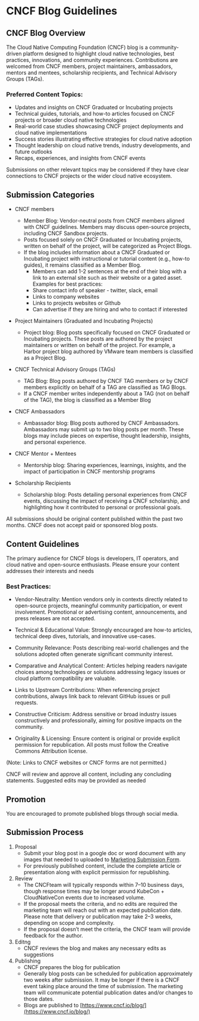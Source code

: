 # CNCF Blog Guidelines #

## CNCF Blog Overview ##

The Cloud Native Computing Foundation (CNCF) blog is a community-driven platform designed to highlight cloud native technologies, best practices, innovations, and community experiences. Contributions are welcomed from CNCF members, project maintainers, ambassadors, mentors and mentees, scholarship recipients, and Technical Advisory Groups (TAGs).

### Preferred Content Topics: ###
* Updates and insights on CNCF Graduated or Incubating projects
* Technical guides, tutorials, and how-to articles focused on CNCF projects or broader cloud native technologies
* Real-world case studies showcasing CNCF project deployments and cloud native implementations
* Success stories illustrating effective strategies for cloud native adoption
* Thought leadership on cloud native trends, industry developments, and future outlooks
* Recaps, experiences, and insights from CNCF events

Submissions on other relevant topics may be considered if they have clear connections to CNCF projects or the wider cloud native ecosystem.

## Submission Categories ##

* CNCF members
  * Member Blog: Vendor-neutral posts from CNCF members aligned with CNCF guidelines. Members may discuss open-source projects, including CNCF Sandbox projects.
  * Posts focused solely on CNCF Graduated or Incubating projects, written on behalf of the project, will be categorized as Project Blogs.
  * If the blog includes information about a CNCF Graduated or Incubating project with instructional or tutorial content (e.g., how-to guides), it remains classified as a Member Blog.
      * Members can add 1-2 sentences at the end of their blog with a link to an external site such as their website or a gated asset. Examples for best practices:
      * Share contact info of  speaker - twitter, slack, email
      * Links to company websites
      * Links to projects websites or Github
      * Can advertise if they are hiring and who to contact if interested

* Project Maintainers (Graduated and Incubating Projects)
   * Project blog: Blog posts specifically focused on CNCF Graduated or Incubating projects. These posts are authored by the project maintainers or written on behalf of the project. For example, a Harbor project blog authored by VMware team members is classified as a Project Blog.

* CNCF Technical Advisory Groups (TAGs)
   * TAG Blog: Blog posts authored by CNCF TAG members or by CNCF members explicitly on behalf of a TAG are classified as TAG Blogs.
   * If a CNCF member writes independently about a TAG (not on behalf of the TAG), the blog is classified as a Member Blog

* CNCF Ambassadors
  * Ambassador blog: Blog posts authored by CNCF Ambassadors. Ambassadors may submit up to two blog posts per month. These blogs may include pieces on expertise, thought leadership, insights, and personal experience.

* CNCF Mentor + Mentees
  * Mentorship blog: Sharing experiences, learnings, insights, and the impact of participation in CNCF mentorship programs

* Scholarship Recipients
  * Scholarship blog: Posts detailing personal experiences from CNCF events, discussing the impact of receiving a CNCF scholarship, and highlighting how it contributed to personal or professional goals.

All submissions should be original content published within the past two months. CNCF does not accept paid or sponsored blog posts.



## Content Guidelines ##
The primary audience for CNCF blogs is developers, IT operators, and cloud native and open-source enthusiasts. Please ensure your content addresses their interests and needs

### Best Practices: ###
* Vendor-Neutrality: Mention vendors only in contexts directly related to open-source projects, meaningful community participation, or event involvement. Promotional or advertising content, announcements, and press releases are not accepted.

* Technical & Educational Value: Strongly encouraged are how-to articles, technical deep dives, tutorials, and innovative use-cases.

* Community Relevance: Posts describing real-world challenges and the solutions adopted often generate significant community interest.

*  Comparative and Analytical Content: Articles helping readers navigate choices among technologies or solutions addressing legacy issues or cloud platform compatibility are valuable.

* Links to Upstream Contributions: When referencing project contributions, always link back to relevant GitHub issues or pull requests.

*  Constructive Criticism: Address sensitive or broad industry issues constructively and professionally, aiming for positive impacts on the community.

*  Originality & Licensing: Ensure content is original or provide explicit permission for republication. All posts must follow the Creative Commons Attribution license.

(Note: Links to CNCF websites or CNCF forms are not permitted.)

CNCF will review and approve all content, including any concluding statements. Suggested edits may be provided as needed

## Promotion ##
You are encouraged to promote published blogs through social media. 

## Submission Process ##
1. Proposal
   * Submit your blog post in a google doc or word document with any images that needed to uploaded to [Marketing Submission Form](https://form.asana.com/?k=Ufi_ZE31X3EAKMTiplIEcA&d=9283783873717).
   * For previously published content, include the complete article or presentation along with explicit permission for republishing.
2. Review
   *  The CNCFteam will typically responds within 7–10 business days, though response times may be longer around KubeCon + CloudNativeCon events due to increased volume.
   *  If the proposal meets the criteria, and no edits are required the marketing team will reach out with an expected publication date. Please note that delivery or publication may take 2–3 weeks, depending on scope and complexity.
   *  If the proposal doesn’t meet the criteria, the CNCF team will provide feedback for the author.
3. Editng
   * CNCF reviews the blog and makes any necessary edits as suggestions
4. Publishing
   * CNCF prepares the blog for publication
   * Generally blog posts can be scheduled for publication approximately two weeks after submission. It may be longer if there is a CNCF event taking place around the time of submission. The marketing team will communicate potential publication dates and/or changes to those dates.
   * Blogs are published to [https://www.cncf.io/blog/](https://www.cncf.io/blog/)
  

